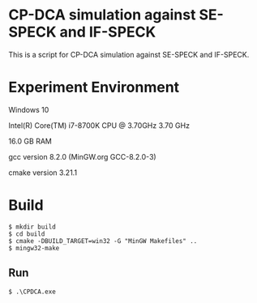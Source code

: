 # CP-DCA simulation against SE-SPECK and IF-SPECK

This is a script for CP-DCA simulation against SE-SPECK and IF-SPECK.

# Experiment Environment
Windows 10

Intel(R) Core(TM) i7-8700K CPU @ 3.70GHz   3.70 GHz

16.0 GB RAM

gcc version 8.2.0 (MinGW.org GCC-8.2.0-3)

cmake version 3.21.1

# Build

```
$ mkdir build
$ cd build
$ cmake -DBUILD_TARGET=win32 -G "MinGW Makefiles" ..
$ mingw32-make
```

## Run

```
$ .\CPDCA.exe
```